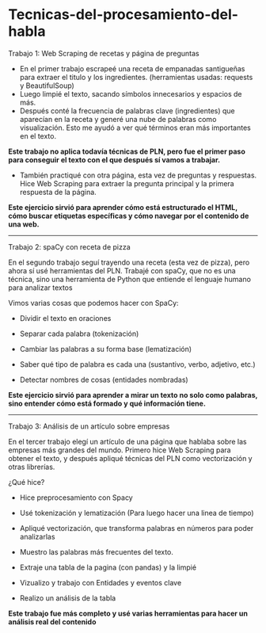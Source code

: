 # Tecnicas-del-procesamiento-del-habla

Trabajo 1: Web Scraping de recetas y página de preguntas

+ En el primer trabajo escrapeé una receta de empanadas santigueñas para extraer el titulo y los ingredientes. (herramientas usadas: requests y BeautifulSoup)
+ Luego limpié el texto, sacando símbolos innecesarios y espacios de más.
+ Después conté la frecuencia de palabras clave (ingredientes) que aparecían en la receta y generé una nube de palabras como visualización. Esto me ayudó a ver qué términos eran más importantes en el texto.
  
**Este trabajo no aplica todavía técnicas de PLN, pero fue el primer paso para conseguir el texto con el que después sí vamos a trabajar.**

+ También practiqué con otra página, esta vez de preguntas y respuestas. Hice Web Scraping para extraer la pregunta principal y la primera respuesta de la página.
  
**Este ejercicio sirvió para aprender cómo está estructurado el HTML, cómo buscar etiquetas específicas y cómo navegar por el contenido de una web.**

----------------------------------------------------------------------

Trabajo 2: spaCy con receta de pizza

En el segundo trabajo seguí trayendo una receta (esta vez de pizza), pero ahora sí usé herramientas del PLN.
Trabajé con spaCy, que no es una técnica, sino una herramienta de Python que entiende el lenguaje humano para analizar textos

Vimos varias cosas que podemos hacer con SpaCy:

+ Dividir el texto en oraciones

+ Separar cada palabra (tokenización)

+ Cambiar las palabras a su forma base (lematización)

+ Saber qué tipo de palabra es cada una (sustantivo, verbo, adjetivo, etc.)

+ Detectar nombres de cosas (entidades nombradas)

**Este ejercicio sirvió para aprender a mirar un texto no solo como palabras, sino entender cómo está formado y qué información tiene.**

----------------------------------------------------------------------

Trabajo 3: Análisis de un artículo sobre empresas

En el tercer trabajo elegí un artículo de una página que hablaba sobre las empresas más grandes del mundo.
Primero hice Web Scraping para obtener el texto, y después apliqué técnicas del PLN como vectorización y otras librerías.

¿Qué hice?

+ Hice preprocesamiento con Spacy

+ Usé tokenización y lematización (Para luego hacer una linea de tiempo)

+ Apliqué vectorización, que transforma palabras en números para poder analizarlas

+ Muestro las palabras más frecuentes del texto.
  
+ Extraje una tabla de la pagina (con pandas) y la limpié

+ Vizualizo y trabajo con Entidades y eventos clave

+ Realizo un análisis de la tabla

**Este trabajo fue más completo y usé varias herramientas para hacer un análisis real del contenido**
